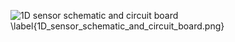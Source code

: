 ![1D sensor schematic and circuit board \label{1D_sensor_schematic_and_circuit_board.png}](./generated_images/border_1D_sensor_schematic_and_circuit_board.png)

